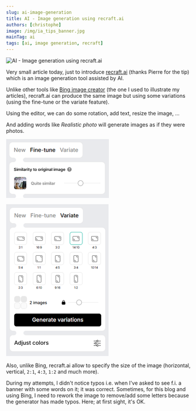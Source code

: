 ```yaml
---
slug: ai-image-generation
title: AI - Image generation using recraft.ai
authors: [christophe]
image: /img/ia_tips_banner.jpg
mainTag: ai
tags: [ai, image generation, recraft]
---
```

![AI - Image generation using recraft.ai](/img/ia_tips_banner.jpg)

Very small article today, just to introduce [recraft.ai](https://www.recraft.ai/) (thanks Pierre for the tip) which is an image generation tool assisted by AI.

Unlike other tools like [Bing image creator](https://www.bing.com/images/create) (the one I used to illustrate my articles), recraft.ai can produce the same image but using some variations (using the fine-tune or the variate feature).

Using the editor, we can do some rotation, add text, resize the image, ...

And adding words like *Realistic photo* will generate images as if they were photos.

<!-- truncate -->

![Fine-tune](./images/fine-tune.png)

![Variate](./images/variate.png)

Also, unlike Bing, recraft.ai allow to specify the size of the image (horizontal, vertical, `2:1`, `4:3`, `1:2` and much more).

During my attempts, I didn't notice typos i.e. when I've asked to see f.i. a banner with some words on it; it was correct. Sometimes, for this blog and using Bing, I need to rework the image to remove/add some letters because the generator has made typos. Here; at first sight, it's OK.
